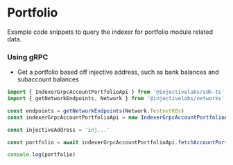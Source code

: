 # Portfolio

Example code snippets to query the indexer for portfolio module related data.

### Using gRPC

* Get a portfolio based off injective address, such as bank balances and subaccount balances

```ts
import { IndexerGrpcAccountPortfolioApi } from '@injectivelabs/sdk-ts'
import { getNetworkEndpoints, Network } from '@injectivelabs/networks'

const endpoints = getNetworkEndpoints(Network.TestnetK8s)
const indexerGrpcAccountPortfolioApi = new IndexerGrpcAccountPortfolioApi(endpoints.indexer)

const injectiveAddress = 'inj...'

const portfolio = await indexerGrpcAccountPortfolioApi.fetchAccountPortfolio(injectiveAddress)

console.log(portfolio)
```
